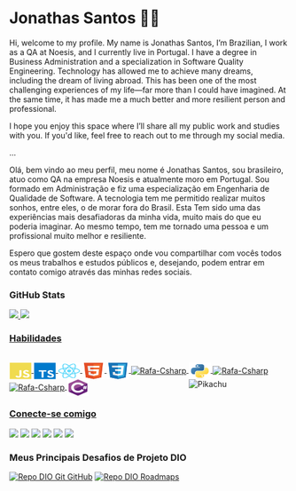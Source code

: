 # Jonathas Santos 👨‍💻

Hi, welcome to my profile. My name is Jonathas Santos, I’m Brazilian, I work as a QA at Noesis, and I currently live in Portugal. I have a degree in Business Administration and a specialization in Software Quality Engineering. Technology has allowed me to achieve many dreams, including the dream of living abroad. This has been one of the most challenging experiences of my life—far more than I could have imagined. At the same time, it has made me a much better and more resilient person and professional.

I hope you enjoy this space where I’ll share all my public work and studies with you. If you'd like, feel free to reach out to me through my social media.

...

Olá, bem vindo ao meu perfil, meu nome é Jonathas Santos, sou brasileiro, atuo como QA na empresa Noesis e atualmente moro em Portugal. Sou formado em Administração e fiz uma especialização em Engenharia de Qualidade de Software. A tecnologia tem me permitido realizar muitos sonhos, entre eles, o de morar fora do Brasil. Esta Tem sido uma das experiências mais desafiadoras da minha vida, muito mais do que eu poderia imaginar. Ao mesmo tempo, tem me tornado uma pessoa e um profissional muito melhor e resiliente. 

Espero que gostem deste espaço onde vou compartilhar com vocês todos os meus trabalhos e estudos públicos e, desejando, podem entrar em contato comigo através das minhas redes sociais.

### GitHub Stats
 <div>
  <a href="https://github.com/jonathaspe/jonathaspe">
  <img height="180em" src="https://github-readme-stats.vercel.app/api?username=jonathaspe&show_icons=true&theme=merko&include_all_commits=true&count_private=true"/>
  <img height="180em" src="https://github-readme-stats.vercel.app/api/top-langs/?username=jonathaspe&layout=compact&langs_count=7&theme=merko"/>
</div>

### Habilidades 
<div style="display: inline_block"><br>
  <img align="center" alt="Rafa-Js" height="30" width="40" src="https://raw.githubusercontent.com/devicons/devicon/master/icons/javascript/javascript-plain.svg">
  <img align="center" alt="Rafa-Ts" height="30" width="40" src="https://raw.githubusercontent.com/devicons/devicon/master/icons/typescript/typescript-plain.svg">
  <img align="center" alt="Rafa-React" height="30" width="40" src="https://raw.githubusercontent.com/devicons/devicon/master/icons/react/react-original.svg">
  <img align="center" alt="Rafa-HTML" height="30" width="40" src="https://raw.githubusercontent.com/devicons/devicon/master/icons/html5/html5-original.svg">
  <img align="center" alt="Rafa-CSS" height="30" width="40" src="https://raw.githubusercontent.com/devicons/devicon/master/icons/css3/css3-original.svg">
  <img align="center" alt="Rafa-Csharp" height="30" width="40" src="https://upload.wikimedia.org/wikipedia/commons/e/e4/Robot-framework-logo.png">
  <img align="center" alt="Rafa-Python" height="30" width="40" src="https://raw.githubusercontent.com/devicons/devicon/master/icons/python/python-original.svg">
  <img align="center" alt="Rafa-Csharp" height="30" width="40" src="https://rest-assured.io/img/logo-transparent.png">
  <img align="center" alt="Rafa-Csharp" height="30" width="40" src="https://images.seeklogo.com/logo-png/43/1/playwright-logo-png_seeklogo-435674.png">
  <img align="center" alt="Rafa-Csharp" height="30" width="40" src="https://raw.githubusercontent.com/devicons/devicon/master/icons/csharp/csharp-original.svg">
 <img align="right" alt="Pikachu" height="180em" width="180em" src="https://c.tenor.com/0WkmuOC_W00AAAAi/waving-pikachu.gif">
</div>

### Conecte-se comigo
<div> 
  <a href="https://www.youtube.com/c/jonathaspe" target="_blank"><img src="https://img.shields.io/badge/YouTube-FF0000?style=for-the-badge&logo=youtube&logoColor=white" target="_blank"></a>
  <a href="https://instagram.com/santos_jonathas" target="_blank"><img src="https://img.shields.io/badge/-Instagram-%23E4405F?style=for-the-badge&logo=instagram&logoColor=white" target="_blank"></a>
 	<a href="https://www.twitch.tv/jonathaspe" target="_blank"><img src="https://img.shields.io/badge/Twitch-9146FF?style=for-the-badge&logo=twitch&logoColor=white" target="_blank"></a>
 <a href="https://discord.gg/jonathaspe#3081" target="_blank"><img src="https://img.shields.io/badge/Discord-7289DA?style=for-the-badge&logo=discord&logoColor=white" target="_blank"></a> 
  <a href = "mailto:jonathas.santos87@gmail.com"><img src="https://img.shields.io/badge/-Gmail-%23333?style=for-the-badge&logo=gmail&logoColor=white" target="_blank"></a>
  <a href="https://www.linkedin.com/in/jonathaspe/" target="_blank"><img src="https://img.shields.io/badge/-LinkedIn-%230077B5?style=for-the-badge&logo=linkedin&logoColor=white" target="_blank"></a>
</div>

### Meus Principais Desafios de Projeto DIO
[![Repo DIO Git GitHub](https://github-readme-stats.vercel.app/api/pin/?username=elidianaandrade&repo=dio-lab-open-source&bg_color=000&border_color=30A3DC&show_icons=true&icon_color=30A3DC&title_color=E94D5F&text_color=FFF)](https://github.com/elidianaandrade/dio-lab-open-source)
[![Repo DIO Roadmaps](https://github-readme-stats.vercel.app/api/pin/?username=digitalinnovationone&repo=roadmaps&bg_color=000&border_color=30A3DC&show_icons=true&icon_color=30A3DC&title_color=E94D5F&text_color=FFF)](https://github.com/digitalinnovationone/roadmaps)


<!--
**jonathaspe/jonathaspe** is a ✨ _special_ ✨ repository because its `README.md` (this file) appears on your GitHub profile.

Here are some ideas to get you started:

- 🔭 I’m currently working on ...
- 🌱 I’m currently learning ...
- 👯 I’m looking to collaborate on ...
- 🤔 I’m looking for help with ...
- 💬 Ask me about ...
- 📫 How to reach me: ...
- 😄 Pronouns: ...
- ⚡ Fun fact: ...
-->
